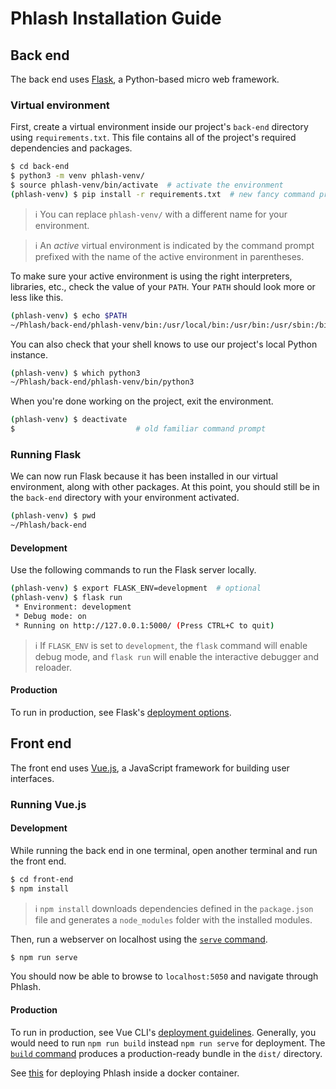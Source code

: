 # Phlash Installation Guide

## Back end
The back end uses [Flask](https://flask.palletsprojects.com/), a Python-based micro web framework.
### Virtual environment
First, create a virtual environment inside our project's `back-end` directory using `requirements.txt`. This file contains all of the project's required dependencies and packages.
```bash
$ cd back-end
$ python3 -m venv phlash-venv/
$ source phlash-venv/bin/activate  # activate the environment
(phlash-venv) $ pip install -r requirements.txt  # new fancy command prompt
```
> :information_source: You can replace `phlash-venv/` with a different name for your environment.

> :information_source: An *active* virtual environment is indicated by the command prompt prefixed with the name of the active environment in parentheses. 

To make sure your active environment is using the right interpreters, libraries, etc., check the value of your `PATH`. Your `PATH` should look more or less like this. 
```bash
(phlash-venv) $ echo $PATH
~/Phlash/back-end/phlash-venv/bin:/usr/local/bin:/usr/bin:/usr/sbin:/bin:/sbin
```
You can also check that your shell knows to use our project's local Python instance.
```bash
(phlash-venv) $ which python3
~/Phlash/back-end/phlash-venv/bin/python3
```

When you're done working on the project, exit the environment.
```bash
(phlash-venv) $ deactivate
$                           # old familiar command prompt
```

### Running Flask
We can now run Flask because it has been installed in our virtual environment, along with other packages. At this point, you should still be in the `back-end` directory with your environment activated. 
```bash
(phlash-venv) $ pwd
~/Phlash/back-end
```
#### Development
Use the following commands to run the Flask server locally.
```bash
(phlash-venv) $ export FLASK_ENV=development  # optional
(phlash-venv) $ flask run
 * Environment: development
 * Debug mode: on
 * Running on http://127.0.0.1:5000/ (Press CTRL+C to quit)
```
> :information_source: If `FLASK_ENV` is set to `development`, the `flask` command will enable debug mode, and `flask run` will enable the interactive debugger and reloader.

#### Production
To run in production, see Flask's [deployment options](https://flask.palletsprojects.com/en/1.1.x/deploying/#deployment).

## Front end
The front end uses [Vue.js](https://vuejs.org/v2/guide/), a JavaScript framework for building user interfaces.

### Running Vue.js

#### Development
While running the back end in one terminal, open another terminal and run the front end.
```bash
$ cd front-end
$ npm install
```
> :information_source: `npm install` downloads dependencies defined in the `package.json` file and generates a `node_modules` folder with the installed modules.

Then, run a webserver on localhost using the [`serve` command](https://cli.vuejs.org/guide/cli-service.html#vue-cli-service-serve). 
```bash
$ npm run serve
```

You should now be able to browse to `localhost:5050` and navigate through Phlash.

#### Production
To run in production, see Vue CLI's [deployment guidelines](https://cli.vuejs.org/guide/deployment.html#general-guidelines). Generally, you would need to run `npm run build` instead `npm run serve` for deployment. The [`build` command](https://cli.vuejs.org/guide/cli-service.html#vue-cli-service-build) produces a production-ready bundle in the `dist/` directory.

See [this](https://cli.vuejs.org/guide/deployment.html#docker-nginx) for deploying Phlash inside a docker container. 

